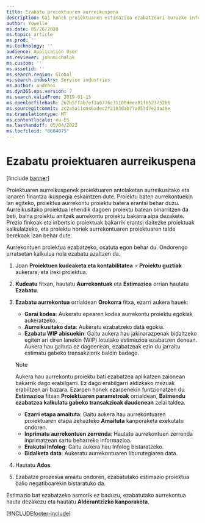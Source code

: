 ```yaml
---
title: Ezabatu proiektuaren aurreikuspena
description: Gai honek proiektuaren estimazioa ezabatzeari buruzko informazioa eskaintzen du amaitu ondoren.
author: Yowelle
ms.date: 05/26/2020
ms.topic: article
ms.prod: ''
ms.technology: ''
audience: Application User
ms.reviewer: johnmichalak
ms.custom: ''
ms.assetid: ''
ms.search.region: Global
ms.search.industry: Service industries
ms.author: andchoi
ms.dyn365.ops.version: 7
ms.search.validFrom: 2019-01-15
ms.openlocfilehash: 267b5ffab7ef3a6776c31100deea81fb523752b6
ms.sourcegitcommit: 2c2a5a11d446adec2f21030ab77a053d7e2da28e
ms.translationtype: MT
ms.contentlocale: eu-ES
ms.lasthandoff: 05/04/2022
ms.locfileid: "8684075"
---
```

# <a name="eliminate-a-project-estimate"></a>Ezabatu proiektuaren aurreikuspena

[!include [banner](../includes/banner.md)]

Proiektuaren aurreikuspenek proiektuaren antolaketan aurreikusitako eta lanaren finantza ikuspegia eskaintzen dute. Proiektu baten aurrekontuekin lan egiteko, proiektua aurrekontu proiektu batera erantsi behar duzu. Aurreikusitako proiektua lehendik dagoen proiektu batean oinarritzen da beti, baina proiektu anitzek aurrekontu proiektu bakarra aipa dezakete. Prezio finkoak eta inbertsio proiektuak bakarrik erantsi daitezke proiektuak kalkulatzeko, eta proiektu horiek aurrekontuaren proiektuaren talde berekoak izan behar dute.

Aurrekontuen proiektua ezabatzeko, osatuta egon behar du. Ondorengo urratsetan kalkulua nola ezabatu azaltzen da.

1. Joan **Proiektuen kudeaketa eta kontabilitatea** > **Proiektu guztiak** aukerara, eta ireki proiektua. 
2. **Kudeatu** fitxan, hautatu **Aurrekontuak** eta **Estimazioa** orrian hautatu **Ezabatu**.
3. **Ezabatu aurrekontua** orrialdean **Orokorra** fitxa, ezarri aukera hauek:

   - **Garai kodea**: Aukeratu epearen kodea aurrekontu proiektu egokiak aukeratzeko. 
   - **Aurreikusitako data**: Aukeratu ezabatzeko data egokia.
   - **Ezabatu WIP abisuekin**: Gaitu aukera hau jakinarazpenak bidaltzeko egiten ari diren lanekin (WIP) lotutako estimazioa ezabatzen denean. Aukera hau gaituta ez dagoenean, ezabatzeak ezin du jarraitu estimatu gabeko transakziorik baldin badago. 
   > [!NOTE]
   > Aukera hau aurrekontu proiektu bati ezabatzea aplikatzen zaionean bakarrik dago erabilgarri. Ez dago erabilgarri aldizkako mezuak erabiltzen ari bazara. Ezarpen honek ezarpenekin funtzionatzen du **Estimazioa** fitxan **Proiektuaren parametroak** orrialdean, **Baimendu ezabatzea kalkulatu gabeko transakzioak daudenean** zelai taldea.
   - **Ezarri etapa amaituta**: Gaitu aukera hau aurrekontuaren proiektuaren etapa zehazteko **Amaituta** kanporaketa exekutatu ondoren.
   - **Inprimatu aurrekontuen zerrenda**: Hautatu aurrekontuen zerrenda inprimatzean sartu beharreko informazioa.
   - **Erakutsi Infolog**: Gaitu aukera hau Infolog bistaratzeko.
   - **Bidalketa data**: Aukeratu aurrekontuaren liburutegiaren data.

4.  Hautatu **Ados**.
5. Ezabatze prozesua amaitu ondoren, ezabatutako estimazio proiektua balio negatiboarekin bistaratuko da. 

Estimazio bat ezabatzeko asmorik ez baduzu, ezabatutako aurrekontua hauta dezakezu eta hautatu **Alderantzizko kanporaketa**.   


[!INCLUDE[footer-include](../includes/footer-banner.md)]